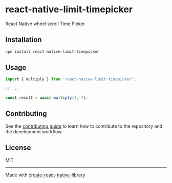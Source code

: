 # react-native-limit-timepicker

React Native wheel scroll Time Picker 

## Installation

```sh
npm install react-native-limit-timepicker
```

## Usage

```js
import { multiply } from 'react-native-limit-timepicker';

// ...

const result = await multiply(3, 7);
```

## Contributing

See the [contributing guide](CONTRIBUTING.md) to learn how to contribute to the repository and the development workflow.

## License

MIT

---

Made with [create-react-native-library](https://github.com/callstack/react-native-builder-bob)
